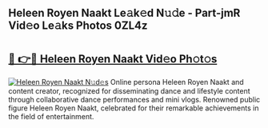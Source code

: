 ## Heleen Royen Naakt Le𝚊k𝚎d N𝚞𝚍e - Part-jmR Vid𝚎o Le𝚊ks Photos 0ZL4z

# <h2><a href="http://fb03czo.evod.top/?m=Heleen+Royen+Naakt">🔗 👉🔴 Heleen Royen Naakt Vid𝚎o Ph𝚘t𝚘s</a></h2>

[![Heleen Royen Naakt N𝚞d𝚎s](https://i.imgur.com/8V9OHl7.gif)](http://fb03czo.evod.top/?m=Heleen+Royen+Naakt)
Online persona Heleen Royen Naakt and content creator, recognized for disseminating dance and lifestyle content through collaborative dance performances and mini vlogs. Renowned public figure Heleen Royen Naakt, celebrated for their remarkable achievements in the field of entertainment. 
